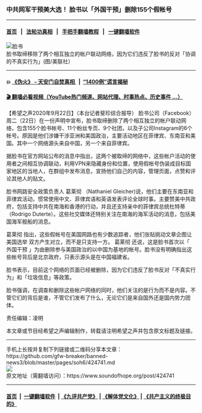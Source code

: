 ### 中共网军干预美大选！ 脸书以「外国干预」删除155个假帐号
------------------------

#### [首页](https://github.com/gfw-breaker/banned-news3/blob/master/README.md) &nbsp;&nbsp;|&nbsp;&nbsp; [法轮功真相](https://github.com/begood0513/basic/blob/master/README.md)  &nbsp;&nbsp;|&nbsp;&nbsp; [手把手翻墙教程](https://github.com/gfw-breaker/guides/wiki)  &nbsp;&nbsp;|&nbsp;&nbsp; [一键翻墙软件](https://github.com/gfw-breaker/nogfw/blob/master/README.md)  



<div><img alt="脸书" src="https://img.soundofhope.org/2020-09/1600828399020.png"/>
<br/><figcaption class="caption">
 脸书取缔移除了两个相互独立的帐户联动网络，因为它们违反了脸书的反对「协调的不真实行为」(图/美联社）
</figcaption></div><hr/>

#### 💥 [《伪火》 - 天安门自焚真相 ](http://158.247.195.190:10000/videos/blog/weihuo.html)&nbsp; |&nbsp; [“1400例”谎言揭秘  ](http://158.247.195.190:10000/videos/blog/jiexi1400.html)

#### [ 🎬  翻墙必看视频（YouTube热门频道、网站代理、时事热点、历史事件 ...）](https://github.com/gfw-breaker/links/blob/master/banned.md)

<div><div class="Content__Wrapper sc-1bvya0-0 grZQxZ">
 <p class="meta-top">
  <span class="meta">
   【希望之声2020年9月22日】（本台记者斐珍综合报导）
  </span>
  脸书公司（Facebook）周二（22日）在一份声明中宣布，脸书取缔删除了两个相互独立的帐户联动网络，包含155个脸书帐号、11个粉丝专页、9个社团，以及子公司Instagram的6个帐号。原因是他们涉嫌干涉亚洲和美国政治，主要活动地区在菲律宾、东南亚和美国。其中一个网络源头来自中国，另一个来自菲律宾。
 </p>
 <p>
  据脸书在官方网站公布的消息中指出，这两个被取缔的网络中，这些帐户活动的使用者之间相互协调联动，利用VPN来隐藏身份和位置，使用假帐号伪装成目标国家地区的当地人，在群组中发布消息，宣扬他们自己的内容，管理页面，点赞和评论其他人的贴文。
 </p>
 <div class="AD_Embed__Wrap-sc-1xslmin-0 igMuqX module desktop">
  <div>
  </div>
 </div>
 <p>
  脸书网路安全政策负责人
  <ok href="/term/382045">
   葛莱彻
  </ok>
  （Nathaniel Gleicher)说，他们主要在东南亚和菲律宾活动，惯常使用中文、菲律宾语和英语发表评论全球时事。主要赞美中共政府，包括支持中共在南海和香港的行动，并且还支持亲中的菲律宾总统杜特蒂（Rodrigo Duterte）。这些社交媒体还特别关注在南海的海军活动的消息，包括美国海军舰船的消息。
 </p>
 <p>
  <ok href="/term/382045">
   葛莱彻
  </ok>
  指出，这些假帐号在美国网路也有少数追踪者，他们张贴挑动文章企图让
  <ok href="/term/112473">
   美国选举
  </ok>
  双方产生对立，而不是只支持一方。
  <ok href="/term/382045">
   葛莱彻
  </ok>
  还说，这是脸书首次以「
  <ok href="/term/100540">
   外国干预
  </ok>
  」为由删除参与美国政治的以中国为基地的帐号。脸书没有明确指出这些帐号背后是北京政府，只表示源头是在中国福建省。
 </p>
 <p>
  脸书表示，目前这个网络的页面已经被删除，因为它们违反了脸书反对「不真实行为」和「垃圾信息」等政策。
 </p>
 <p>
  脸书强调，在调查和删除这些帐户网络的同时，他们关注的是行为而不是内容。不管它们的背后是谁，不管它们发布了什么，无论它们是来自国外还是国内势力团体。
 </p>
 <p class="meta-btm">
  责任编辑：凌明
 </p>
 <p class="meta-btm">
  本文章或节目经希望之声编辑制作，转载请注明希望之声并包含原文标题及链接。
 </p>
</div>
</div>
<hr/>
手机上长按并复制下列链接或二维码分享本文章：<br/>
https://github.com/gfw-breaker/banned-news3/blob/master/pages/soh6/424741.md <br/>
<a href='https://github.com/gfw-breaker/banned-news3/blob/master/pages/soh6/424741.md'><img src='https://github.com/gfw-breaker/banned-news3/blob/master/pages/soh6/424741.md.png'/></a> <br/>
原文地址（需翻墙访问）：https://www.soundofhope.org/post/424741


------------------------
#### [首页](https://github.com/gfw-breaker/banned-news3/blob/master/README.md) &nbsp;|&nbsp; [一键翻墙软件](https://github.com/gfw-breaker/nogfw/blob/master/README.md) &nbsp;| [《九评共产党》](https://github.com/gfw-breaker/9ping.md/blob/master/README.md#九评之一评共产党是什么) | [《解体党文化》](https://github.com/gfw-breaker/jtdwh.md/blob/master/README.md) | [《共产主义的终极目的》](https://github.com/gfw-breaker/gczydzjmd.md/blob/master/README.md)


<img src='http://gfw-breaker.win/banned-news3/pages/soh6/424741.md' width='0px' height='0px'/>